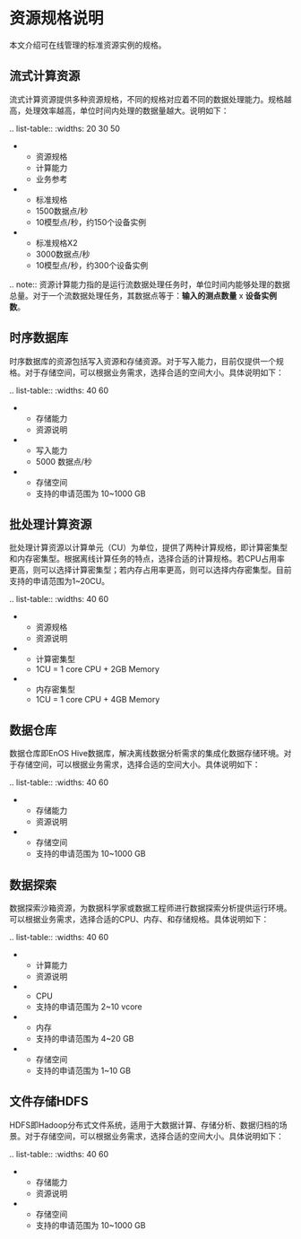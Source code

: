 # 资源规格说明

本文介绍可在线管理的标准资源实例的规格。

## 流式计算资源

流式计算资源提供多种资源规格，不同的规格对应着不同的数据处理能力。规格越高，处理效率越高，单位时间内处理的数据量越大。说明如下：

.. list-table::
   :widths: 20 30 50

   * - 资源规格
     - 计算能力
     - 业务参考
   * - 标准规格
     - 1500数据点/秒
     - 10模型点/秒，约150个设备实例
   * - 标准规格X2
     - 3000数据点/秒
     - 10模型点/秒，约300个设备实例

.. note:: 资源计算能力指的是运行流数据处理任务时，单位时间内能够处理的数据总量。对于一个流数据处理任务，其数据点等于：**输入的测点数量** x **设备实例数**。

<!--


* - 标准规格X4
  - 6000数据点/秒
  - 10模型点/秒，约600个设备实例

-->

## 时序数据库

时序数据库的资源包括写入资源和存储资源。对于写入能力，目前仅提供一个规格。对于存储空间，可以根据业务需求，选择合适的空间大小。具体说明如下：

.. list-table::
   :widths: 40 60

   * - 存储能力
     - 资源说明
   * - 写入能力
     - 5000 数据点/秒
   * - 存储空间
     - 支持的申请范围为 10~1000 GB

## 批处理计算资源

批处理计算资源以计算单元（CU）为单位，提供了两种计算规格，即计算密集型和内存密集型。根据离线计算任务的特点，选择合适的计算规格。若CPU占用率更高，则可以选择计算密集型；若内存占用率更高，则可以选择内存密集型。目前支持的申请范围为1~20CU。

.. list-table::
   :widths: 40 60

   * - 资源规格
     - 资源说明
   * - 计算密集型
     - 1CU = 1 core CPU + 2GB Memory
   * - 内存密集型
     - 1CU = 1 core CPU + 4GB Memory

## 数据仓库

数据仓库即EnOS Hive数据库，解决离线数据分析需求的集成化数据存储环境。对于存储空间，可以根据业务需求，选择合适的空间大小。具体说明如下：

.. list-table::
   :widths: 40 60

   * - 存储能力
     - 资源说明
   * - 存储空间
     - 支持的申请范围为 10~1000 GB

## 数据探索

数据探索沙箱资源，为数据科学家或数据工程师进行数据探索分析提供运行环境。可以根据业务需求，选择合适的CPU、内存、和存储规格。具体说明如下：

.. list-table::
   :widths: 40 60

   * - 计算能力
     - 资源说明
   * - CPU
     - 支持的申请范围为 2~10 vcore
   * - 内存
     - 支持的申请范围为 4~20 GB
   * - 存储空间
     - 支持的申请范围为 1~10 GB

## 文件存储HDFS

HDFS即Hadoop分布式文件系统，适用于大数据计算、存储分析、数据归档的场景。对于存储空间，可以根据业务需求，选择合适的空间大小。具体说明如下：

.. list-table::
   :widths: 40 60

   * - 存储能力
     - 资源说明
   * - 存储空间
     - 支持的申请范围为 10~1000 GB

<!-- end -->
